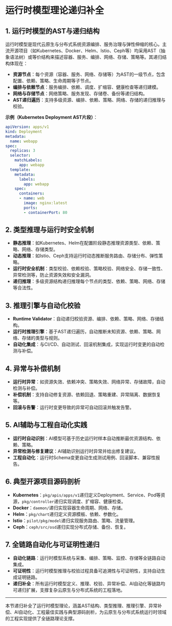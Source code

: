 # 运行时模型理论递归补全

## 1. 运行时模型的AST与递归结构

运行时模型是现代云原生与分布式系统资源编排、服务治理与弹性伸缩的核心。主流开源项目（如Kubernetes、Docker、Helm、Istio、Ceph等）均采用AST（抽象语法树）或等价结构来描述容器、服务、编排、网络、存储、策略等。其递归结构体现在：

- **资源节点**：每个资源（容器、服务、网络、存储等）为AST的一级节点，包含配置、依赖、策略、生命周期等子节点。
- **编排与依赖节点**：服务编排、依赖、调度、扩缩容、健康检查等递归建模。
- **网络与存储节点**：网络策略、服务发现、存储卷、备份等递归结构。
- **AST递归遍历**：支持多级资源、编排、依赖、策略、网络、存储的递归推理与校验。

**示例（Kubernetes Deployment AST片段）**：

```yaml
apiVersion: apps/v1
kind: Deployment
metadata:
  name: webapp
spec:
  replicas: 3
  selector:
    matchLabels:
      app: webapp
  template:
    metadata:
      labels:
        app: webapp
    spec:
      containers:
      - name: web
        image: nginx:latest
        ports:
        - containerPort: 80
```

## 2. 类型推理与运行时安全机制

- **静态推理**：如Kubernetes、Helm在配置阶段静态推理资源类型、依赖、策略、网络、存储类型。
- **动态推理**：如Istio、Ceph支持运行时动态推断服务路由、存储分布、弹性策略。
- **运行时安全机制**：类型校验、依赖校验、策略校验、网络安全、存储一致性、异常检测等，防止资源失效和安全漏洞。
- **递归推理**：多级资源结构递归推理每个节点的类型、依赖、策略、网络、存储等合法性。

## 3. 推理引擎与自动化校验

- **Runtime Validator**：自动递归校验资源、编排、依赖、策略、网络、存储结构。
- **运行时推理引擎**：基于AST递归遍历，自动推断未知资源、依赖、策略、网络、存储的类型与规则。
- **自动化集成**：与CI/CD、自动测试、回滚机制集成，实现运行时变更的自动检测与补偿。

## 4. 异常与补偿机制

- **运行时异常**：如资源失效、依赖冲突、策略失效、网络异常、存储故障，自动检测与补偿。
- **补偿机制**：支持自动修复资源、依赖回退、策略重建、异常隔离、数据恢复等。
- **回滚与告警**：运行时变更导致的异常可自动回滚并触发告警。

## 5. AI辅助与工程自动化实践

- **运行时自动识别**：AI模型可基于历史运行时样本自动推断最优资源结构、依赖、策略。
- **异常检测与修复建议**：AI辅助识别运行时异常并给出修复建议。
- **工程自动化**：运行时Schema变更自动生成测试用例、回滚脚本、兼容性报告。

## 6. 典型开源项目源码剖析

- **Kubernetes**：`pkg/apis/apps/v1`递归定义Deployment、Service、Pod等资源，`pkg/controller`递归实现调度、扩缩容、健康检查。
- **Docker**：`daemon/`递归实现容器生命周期、网络、存储。
- **Helm**：`pkg/chart`递归定义资源模板、依赖、参数化。
- **Istio**：`pilot/pkg/model`递归实现服务路由、策略、流量管理。
- **Ceph**：`ceph/src/osd`递归实现分布式存储、备份、恢复。

## 7. 全链路自动化与可证明性递归

- **自动化链路**：运行时模型系统与采集、编排、策略、监控、存储等全链路自动集成。
- **可证明性**：运行时模型推理与校验过程具备可追溯性与可证明性，支持自动生成证明链路。
- **递归补全**：所有运行时模型定义、推理、校验、异常补偿、AI自动化等链路均可递归扩展，支撑复杂云原生与分布式系统的工程落地。

---

本节递归补全了运行时模型理论，涵盖AST结构、类型推理、推理引擎、异常补偿、AI自动化、工程最佳实践与典型源码剖析，为云原生与分布式系统运行时领域的工程实现提供了全链路理论支撑。
